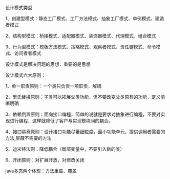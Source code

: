 设计模式类型

1、创建型模式：静态工厂模式、工厂方法模式、抽象工厂模式、单例模式、建造者模式

2、结构型模式：桥接模式、适配器模式、装饰器模式、代理模式、组合模式

3、行为型模式：模板方法模式、策略模式、观察者模式、责任链模式、命令模式、访问者者模式



设计模式是解决问题的思想，重要的是思想



设计模式六大原则：

1、单一职责原则：一个类只负责一项职责，解耦

2、里氏替换原则：子类可以拓展父类功能，但不要改变父类原有的功能，定义清晰明确

3、依赖倒置原则：面向接口编程，简单的说就是要求对抽象进行编程，不要对实现进行编程，这样就降低了客户与实现模块间的耦合。

4、接口隔离原则：设计接口功能尽量细粒度，最小功能单元，提供调用者需要的方法,屏蔽不需要的方法

5、迪米特法则：降低耦合（局部变量中，不要引入新的类）

6、开闭原则：对扩展开放，对修改关闭



java多态两个体现：方法重载、覆盖

